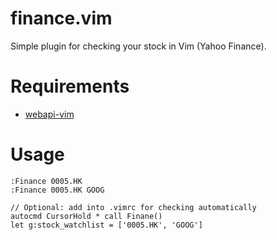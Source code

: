 # finance.vim

Simple plugin for checking your stock in Vim (Yahoo Finance).

# Requirements

- [webapi-vim][]

# Usage

    :Finance 0005.HK
    :Finance 0005.HK GOOG

    // Optional: add into .vimrc for checking automatically
    autocmd CursorHold * call Finane()
    let g:stock_watchlist = ['0005.HK', 'GOOG']

[webapi-vim]: https://github.com/mattn/webapi-vim
